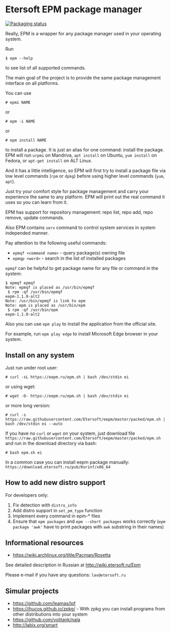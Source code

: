 # Etersoft EPM package manager

[![Packaging status](https://repology.org/badge/vertical-allrepos/eepm.svg)](https://repology.org/project/eepm/versions)

Really, EPM is a wrapper for any package manager used in your operating system.

Run
```
$ epm --help
```
to see list of all supported commands.

The main goal of the project is to provide the same package management interface
on all platforms.

You can use
```
# epmi NAME
```
or
```
# epm -i NAME
```
or
```
# epm install NAME
```
to install a package. It is just an alias for one command: install the package.
EPM will run `urpmi` on Mandriva, `apt install` on Ubuntu, `yum install` on Fedora,
or `apt-get install` on ALT Linux.

And it has a little intelligence, so EPM will first try to install a package file via
low level commands (`rpm` or `dpkg`) before using higher level commands (`yum`, `apt`).

Just try your comfort style for package management and carry your experience the same
to any platform. EPM will print out the real command it uses so you can learn from it.

EPM has support for repository management: repo list, repo add, repo remove, update commands.

Also EPM contains `serv` command to control system services in system independed manner.

Pay attention to the following useful commands:
* `epmqf <command name>` - query package(s) owning file
* `epmqp <word>` - search in the list of installed packages

`epmqf` can be helpful to get package name for any file or command in the system:
```
$ epmqf epmqf
Note: epmqf is placed as /usr/bin/epmqf
 $ rpm -qf /usr/bin/epmqf
eepm-1.1.0-alt2
Note: /usr/bin/epmqf is link to epm
Note: epm is placed as /usr/bin/epm
 $ rpm -qf /usr/bin/epm
eepm-1.1.0-alt2
```

Also you can use
`epm play` to install the application from the official site.

For example, run `epm play edge` to install Microsoft Edge browser in your system.

## Install on any system

Just run under root user:
```
# curl -sL https://eepm.ru/epm.sh | bash /dev/stdin ei
```

or using wget:

```
# wget -O- https://eepm.ru/epm.sh | bash /dev/stdin ei
```

or more long version:

```
# curl -s https://raw.githubusercontent.com/Etersoft/eepm/master/packed/epm.sh | bash /dev/stdin ei --auto
```

If you have no `curl` or `wget` on your system, just download file `https://raw.githubusercontent.com/Etersoft/eepm/master/packed/epm.sh`
and run in the download directory via bash:
```
# bash epm.sh ei
```

In a common case you can install eepm package manually:
`https://download.etersoft.ru/pub/Korinf/x86_64`

## How to add new distro support

For developers only:
1. Fix detection with `distro_info`
2. Add distro support in `set_pm_type` function
3. Implement every command in epm-* files
4. Ensure that `epm packages` and `epm --short packages` works correctly
(`epm package 'awk'` have to print packages with `awk` substring in their names)

## Informational resources
* https://wiki.archlinux.org/title/Pacman/Rosetta

See detailed description in Russian at
http://wiki.etersoft.ru/Epm

Please e-mail if you have any questions:
`lav@etersoft.ru`

## Simular projects

* https://github.com/leamas/lpf
* https://ihucos.github.io/zpkg/ - With zpkg you can install programs from other distributions into your system
* https://github.com/volitank/nala
* http://labix.org/smart
